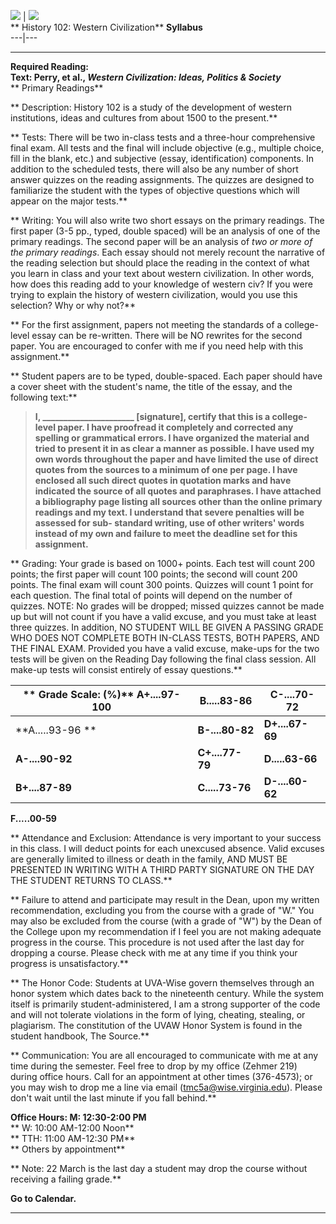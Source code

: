   ![](Rotund.gif) | ![](h_bar.gif)  
**      History 102: Western Civilization** **Syllabus**  
---|---  
  
* * *

  


**Required Reading:**  
**Text: Perry, et al., _Western Civilization: Ideas, Politics & Society_**  
**          Primary Readings**

**  Description: History 102 is a study of the development of western
institutions, ideas and cultures from about 1500 to the present.**

**  Tests: There will be two in-class tests and a three-hour comprehensive
final exam. All tests and the final will include objective (e.g., multiple
choice, fill in the blank, etc.) and subjective (essay, identification)
components. In addition to the scheduled tests, there will also be any number
of short answer quizzes on the reading assignments. The quizzes are designed
to familiarize the student with the types of objective questions which will
appear on the major tests.**

**  Writing: You will also write two short essays on the primary readings. The
first paper (3-5 pp., typed, double spaced) will be an analysis of one of the
primary readings. The second paper will be an analysis of _two or more of the
primary readings_. Each essay should not merely recount the narrative of the
reading selection but should place the reading in the context of what you
learn in class and your text about western civilization. In other words, how
does this reading add to your knowledge of western civ? If you were trying to
explain the history of western civilization, would you use this selection? Why
or why not?**

**  For the first assignment, papers not meeting the standards of a college-
level essay can be re-written. There will be NO rewrites for the second paper.
You are encouraged to confer with me if you need help with this assignment.**

**  Student papers are to be typed, double-spaced. Each paper should have a
cover sheet with the student's name, the title of the essay, and the following
text:**

> **I, ______________________ [signature], certify that this is a college-
level paper. I have proofread it completely and corrected any spelling or
grammatical errors. I have organized the material and tried to present it in
as clear a manner as possible. I have used my own words throughout the paper
and have limited the use of direct quotes from the sources to a minimum of one
per page. I have enclosed all such direct quotes in quotation marks and have
indicated the source of all quotes and paraphrases. I have attached a
bibliography page listing all sources other than the online primary readings
and my text. I understand that severe penalties will be assessed for sub-
standard writing, use of other writers' words instead of my own and failure to
meet the deadline set for this assignment.**

**  Grading: Your grade is based on 1000+ points. Each test will count 200
points; the first paper will count 100 points; the second will count 200
points. The final exam will count 300 points. Quizzes will count 1 point for
each question. The final total of points will depend on the number of quizzes.
NOTE: No grades will be dropped; missed quizzes cannot be made up but will not
count if you have a valid excuse, and you must take at least three quizzes. In
addition, NO STUDENT WILL BE GIVEN A PASSING GRADE WHO DOES NOT COMPLETE BOTH
IN-CLASS TESTS, BOTH PAPERS, AND THE FINAL EXAM. Provided you have a valid
excuse, make-ups for the two tests will be given on the Reading Day following
the final class session. All make-up tests will consist entirely of essay
questions.**

**  Grade Scale: (%)** **A+....97-100** |  **B.....83-86** |  **C-....70-72**  
---|---|---  
**A.....93-96  ** |  **B-....80-82** |  **D+....67-69**  
**A-....90-92** |  **C+....77-79** |  **D.....63-66**  
**B+....87-89** |  **C.....73-76** |  **D-....60-62**  
**F.....00-59**  
  
**  Attendance and Exclusion: Attendance is very important to your success in
this class. I will deduct points for each unexcused absence. Valid excuses are
generally limited to illness or death in the family, AND MUST BE PRESENTED IN
WRITING WITH A THIRD PARTY SIGNATURE ON THE DAY THE STUDENT RETURNS TO
CLASS.**

**  Failure to attend and participate may result in the Dean, upon my written
recommendation, excluding you from the course with a grade of "W." You may
also be excluded from the course (with a grade of "W") by the Dean of the
College upon my recommendation if I feel you are not making adequate progress
in the course. This procedure is not used after the last day for dropping a
course. Please check with me at any time if you think your progress is
unsatisfactory.**

**  The Honor Code: Students at UVA-Wise govern themselves through an honor
system which dates back to the nineteenth century. While the system itself is
primarily student-administered, I am a strong supporter of the code and will
not tolerate violations in the form of lying, cheating, stealing, or
plagiarism. The constitution of the UVAW Honor System is found in the student
handbook, The Source.**

**  Communication: You are all encouraged to communicate with me at any time
during the semester. Feel free to drop by my office (Zehmer 219) during office
hours. Call for an appointment at other times (376-4573); or you may wish to
drop me a line via email (tmc5a@wise.virginia.edu). Please don't wait until
the last minute if you fall behind.**

**Office Hours: M: 12:30-2:00 PM**  
**                       W: 10:00 AM-12:00 Noon**  
**                       TTH: 11:00 AM-12:30 PM**  
**                       Others by appointment**

**  Note: 22 March is the last day a student may drop the course without
receiving a failing grade.**

**Go to Calendar.**

* * *


